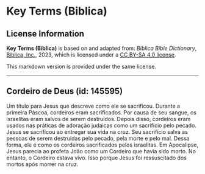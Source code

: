 # Key Terms (Biblica)

## License Information

**Key Terms (Biblica)** is based on and adapted from: _Biblica Bible Dictionary_, [Biblica, Inc.](https://www.biblica.com/), 2023, which is licensed under a [CC BY-SA 4.0 license](https://creativecommons.org/licenses/by-sa/4.0/legalcode.en).

This markdown version is provided under the same license.



--------------------------------

## Cordeiro de Deus (id: 145595)

Um título para Jesus que descreve como ele se sacrificou. Durante a primeira Páscoa, cordeiros eram sacrificados. Por causa de seu sangue, os israelitas eram salvos de serem destruídos. Depois disso, cordeiros eram usados nas práticas de adoração judaicas como um sacrifício pelo pecado. Jesus se sacrificou ao entregar sua vida na cruz. Seu sacrifício salva as pessoas de serem destruídas pelo pecado, pela morte e pelo mal. Dessa forma, ele é como os cordeiros sacrificados pelos israelitas. Em Apocalipse, Jesus parecia ao profeta João como um Cordeiro que havia sido morto. No entanto, o Cordeiro estava vivo. Isso porque Jesus foi ressuscitado dos mortos após morrer na cruz.


